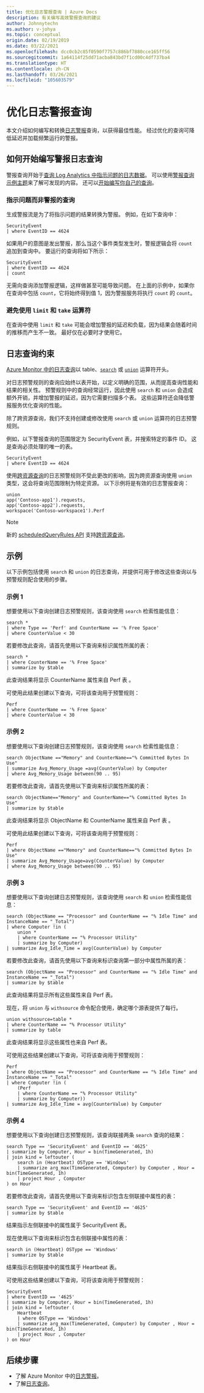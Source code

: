 ```yaml
---
title: 优化日志警报查询 | Azure Docs
description: 有关编写高效警报查询的建议
author: Johnnytechn
ms.author: v-johya
ms.topic: conceptual
origin.date: 02/19/2019
ms.date: 03/22/2021
ms.openlocfilehash: dcc0cb2c85f0590f7757c886bf7880cce165ff56
ms.sourcegitcommit: 1a64114f25dd71acba843bd7f1cd00c4df737ba4
ms.translationtype: HT
ms.contentlocale: zh-CN
ms.lasthandoff: 03/26/2021
ms.locfileid: "105603579"
---
```

# <a name="optimizing-log-alert-queries"></a>优化日志警报查询
本文介绍如何编写和转换[日志警报](./alerts-unified-log.md)查询，以获得最佳性能。 经过优化的查询可降低延迟并加载频繁运行的警报。

## <a name="how-to-start-writing-an-alert-log-query"></a>如何开始编写警报日志查询

警报查询开始于[查询 Log Analytics 中指示问题的日志数据](alerts-log.md#create-a-log-alert-rule-with-the-azure-portal)。 可以使用[警报查询示例主题](../logs/example-queries.md)来了解可发现的内容。 还可以[开始编写你自己的查询](../logs/log-analytics-tutorial.md)。 

### <a name="queries-that-indicate-the-issue-and-not-the-alert"></a>指示问题而非警报的查询

生成警报流是为了将指示问题的结果转换为警报。 例如，在如下查询中：

``` Kusto
SecurityEvent
| where EventID == 4624
```

如果用户的意图是发出警报，那么当这个事件类型发生时，警报逻辑会将 `count` 追加到查询中。 要运行的查询将如下所示：

``` Kusto
SecurityEvent
| where EventID == 4624
| count
```

无需向查询添加警报逻辑，这样做甚至可能导致问题。 在上面的示例中，如果你在查询中包括 `count`，它将始终得到值 1，因为警报服务将执行 `count` 的 `count`。

### <a name="avoid-limit-and-take-operators"></a>避免使用 `limit` 和 `take` 运算符

在查询中使用 `limit` 和 `take` 可能会增加警报的延迟和负载，因为结果会随着时间的推移而产生不一致。 最好仅在必要时才使用它。

## <a name="log-query-constraints"></a>日志查询约束
[Azure Monitor 中的日志查询](../logs/log-query-overview.md)以 table、[`search`](https://docs.microsoft.com/azure/kusto/query/searchoperator) 或 [`union`](https://docs.microsoft.com/azure/kusto/query/unionoperator) 运算符开头。

对日志预警规则的查询应始终以表开始，以定义明确的范围，从而提高查询性能和结果的相关性。 预警规则中的查询经常运行，因此使用 `search` 和 `union` 会造成额外开销，并增加警报的延迟，因为它需要扫描多个表。 这些运算符还会降低警报服务优化查询的性能。

除了跨资源查询，我们不支持创建或修改使用 `search` 或 `union` 运算符的日志预警规则。

例如，以下警报查询的范围限定为 SecurityEvent 表，并搜索特定的事件 ID。 这是查询必须处理的唯一的表。

``` Kusto
SecurityEvent
| where EventID == 4624
```

使用[跨资源查询](../logs/cross-workspace-query.md)的日志预警规则不受此更改的影响，因为跨资源查询使用 `union` 类型，这会将查询范围限制为特定资源。 以下示例将是有效的日志警报查询：

```Kusto
union
app('Contoso-app1').requests,
app('Contoso-app2').requests,
workspace('Contoso-workspace1').Perf 
```

>[!NOTE]
> 新的 [scheduledQueryRules API](https://docs.microsoft.com/rest/api/monitor/scheduledqueryrules) 支持[跨资源查询](../logs/cross-workspace-query.md)。

<!--Not available in MC: alerts-log-api-switch.md-->
## <a name="examples"></a>示例
以下示例包括使用 `search` 和 `union` 的日志查询，并提供可用于修改这些查询以与预警规则配合使用的步骤。

### <a name="example-1"></a>示例 1
想要使用以下查询创建日志预警规则，该查询使用 `search` 检索性能信息： 

``` Kusto
search *
| where Type == 'Perf' and CounterName == '% Free Space'
| where CounterValue < 30
```

若要修改此查询，请首先使用以下查询来标识属性所属的表：

``` Kusto
search *
| where CounterName == '% Free Space'
| summarize by $table
```

此查询结果将显示 CounterName 属性来自 Perf 表 。

可使用此结果创建以下查询，可将该查询用于预警规则：

``` Kusto
Perf
| where CounterName == '% Free Space'
| where CounterValue < 30
```

### <a name="example-2"></a>示例 2
想要使用以下查询创建日志预警规则，该查询使用 `search` 检索性能信息： 

``` Kusto
search ObjectName =="Memory" and CounterName=="% Committed Bytes In Use"
| summarize Avg_Memory_Usage =avg(CounterValue) by Computer
| where Avg_Memory_Usage between(90 .. 95)  
```

若要修改此查询，请首先使用以下查询来标识属性所属的表：

``` Kusto
search ObjectName=="Memory" and CounterName=="% Committed Bytes In Use"
| summarize by $table
```

此查询结果将显示 ObjectName 和 CounterName 属性来自 Perf 表  。

可使用此结果创建以下查询，可将该查询用于预警规则：

``` Kusto
Perf
| where ObjectName =="Memory" and CounterName=="% Committed Bytes In Use"
| summarize Avg_Memory_Usage=avg(CounterValue) by Computer
| where Avg_Memory_Usage between(90 .. 95)
```

### <a name="example-3"></a>示例 3

想要使用以下查询创建日志预警规则，该查询使用 `search` 和 `union` 检索性能信息： 

``` Kusto
search (ObjectName == "Processor" and CounterName == "% Idle Time" and InstanceName == "_Total")
| where Computer !in (
    union *
    | where CounterName == "% Processor Utility"
    | summarize by Computer)
| summarize Avg_Idle_Time = avg(CounterValue) by Computer
```

若要修改此查询，请首先使用以下查询来标识查询第一部分中属性所属的表： 

``` Kusto
search (ObjectName == "Processor" and CounterName == "% Idle Time" and InstanceName == "_Total")
| summarize by $table
```

此查询结果将显示所有这些属性来自 Perf 表。

现在，将 `union` 与 `withsource` 命令配合使用，确定哪个源表提供了每行。

``` Kusto
union withsource=table *
| where CounterName == "% Processor Utility"
| summarize by table
```

此查询结果将显示这些属性也来自 Perf 表。

可使用这些结果创建以下查询，可将该查询用于预警规则： 

``` Kusto
Perf
| where ObjectName == "Processor" and CounterName == "% Idle Time" and InstanceName == "_Total"
| where Computer !in (
    (Perf
    | where CounterName == "% Processor Utility"
    | summarize by Computer))
| summarize Avg_Idle_Time = avg(CounterValue) by Computer
``` 

### <a name="example-4"></a>示例 4
想要使用以下查询创建日志预警规则，该查询联接两条 `search` 查询的结果：

```Kusto
search Type == 'SecurityEvent' and EventID == '4625'
| summarize by Computer, Hour = bin(TimeGenerated, 1h)
| join kind = leftouter (
    search in (Heartbeat) OSType == 'Windows'
    | summarize arg_max(TimeGenerated, Computer) by Computer , Hour = bin(TimeGenerated, 1h)
    | project Hour , Computer
) on Hour
```

若要修改此查询，请首先使用以下查询来标识包含左侧联接中属性的表： 

``` Kusto
search Type == 'SecurityEvent' and EventID == '4625'
| summarize by $table
```

结果指示左侧联接中的属性属于 SecurityEvent 表。 

现在使用以下查询来标识包含右侧联接中属性的表： 
 
``` Kusto
search in (Heartbeat) OSType == 'Windows'
| summarize by $table
```
 
结果指示右侧联接中的属性属于 Heartbeat 表。

可使用这些结果创建以下查询，可将该查询用于预警规则： 

``` Kusto
SecurityEvent
| where EventID == '4625'
| summarize by Computer, Hour = bin(TimeGenerated, 1h)
| join kind = leftouter (
    Heartbeat
    | where OSType == 'Windows'
    | summarize arg_max(TimeGenerated, Computer) by Computer , Hour = bin(TimeGenerated, 1h)
    | project Hour , Computer
) on Hour
```

## <a name="next-steps"></a>后续步骤
- 了解 Azure Monitor 中的[日志警报](alerts-log.md)。
- 了解[日志查询](../logs/log-query-overview.md)。

